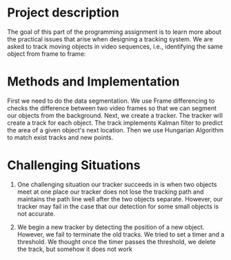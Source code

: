 # Project description

The goal of this part of the programming assignment is to learn more about the practical issues that arise when designing a tracking system. We are asked to track moving objects in video sequences, i.e., identifying the same object from frame to frame:


#  Methods and Implementation
First we need to do the data segmentation. We use Frame differencing to checks the difference between two video frames so that we can segment our objects from the background. Next, we create a tracker. The tracker will create a track for each object. The track implements Kalman filter to predict the area of a given object's next location. Then we use Hungarian Algorithm to match exist tracks and new points.

#  Challenging Situations

1.  One challenging situation our tracker succeeds in is when two objects meet at one place our tracker does not lose the tracking path and maintains the path line well after the two objects separate. However, our tracker may fail in the case that our detection for some small objects is not accurate.
    
2.  We begin a new tracker by detecting the position of a new object. However, we fail to terminate the old tracks. We tried to set a timer and a threshold. We thought once the timer passes the threshold, we delete the track, but somehow it does not work
